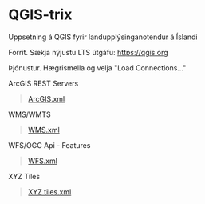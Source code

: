 # QGIS-trix

Uppsetning á QGIS fyrir landupplýsinganotendur á Íslandi

Forrit. Sækja nýjustu LTS útgáfu:
https://qgis.org


Þjónustur. Hægrismella og velja "Load Connections..."

ArcGIS REST Servers 
> [ArcGIS.xml](https://github.com/thorsteinnkr/QGIS-trix/blob/main/ArcGIS.xml)

WMS/WMTS 
> [WMS.xml](https://github.com/thorsteinnkr/QGIS-trix/blob/main/WMS.xml)

WFS/OGC Api - Features 
> [WFS.xml](https://github.com/thorsteinnkr/QGIS-trix/blob/main/WFS.xml)

XYZ Tiles 
> [XYZ tiles.xml]((https://github.com/thorsteinnkr/QGIS-trix/blob/main/XYZ%20tiles.xml))
